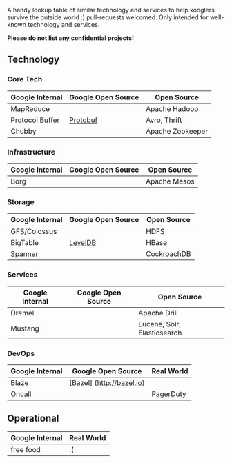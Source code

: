 A handy lookup table of similar technology and services to help xooglers survive the outside world :)
pull-requests welcomed. Only intended for well-known technology and services.

__Please do not list any confidential projects!__

## Technology

### Core Tech

| Google Internal   | Google Open Source   |  Open Source  |
| -------------     |  -------------       |-------------  |
| MapReduce         |     | Apache Hadoop  |
| Protocol Buffer   | [Protobuf](https://github.com/google/protobuf)    | Avro, Thrift      |
| Chubby            |      | Apache Zookeeper      |


### Infrastructure

| Google Internal   | Google Open Source   |  Open Source  |
| -------------     |  -------------       |-------------  |
| Borg              |                      | Apache Mesos  |


### Storage

| Google Internal  | Google Open Source | Open Source    |
| -------------|------------ |-------------|
| GFS/Colossus| | HDFS |
| BigTable     | [LevelDB](https://github.com/google/leveldb)  | HBase |
| [Spanner](http://research.google.com/archive/spanner.html)   | | [CockroachDB](https://github.com/cockroachdb/cockroach) |


### Services

| Google Internal  | Google Open Source | Open Source    |
| -------------|------------ |-------------|
| Dremel       |             | Apache Drill |
| Mustang      |             | Lucene, Solr, Elasticsearch|

### DevOps
| Google Internal  | Google Open Source | Real World    |
| -------------|------------ |-------------|
| Blaze        |  [Bazel] (http://bazel.io)          |  |
| Oncall       |             | [PagerDuty](https://pagerduty.com) |


## Operational
| Google Internal  |   Real World  |
| -------------    | ------------- |
| free food        |   :(          |
